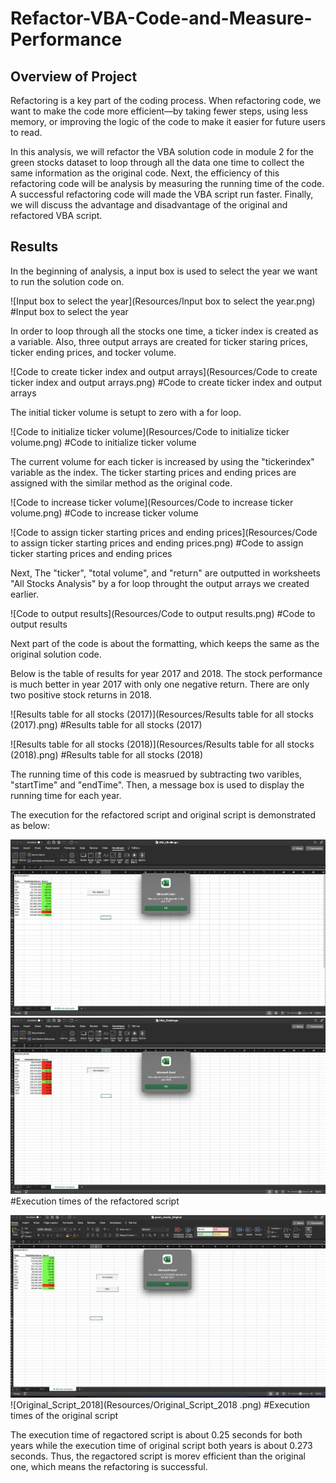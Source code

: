 # Refactor-VBA-Code-and-Measure-Performance


## Overview of Project

Refactoring is a key part of the coding process. When refactoring code, we want to make the code more efficient—by taking fewer steps, using less memory, or improving the logic of the code to make it easier for future users to read.

In this analysis, we will refactor the VBA solution code in module 2 for the green stocks dataset to loop through all the data one time to collect the same information as the original code. Next, the efficiency of this refactoring code will be analysis by measuring the running time of the code. A successful refactoring code will made the VBA script run faster. Finally, we will discuss the advantage and disadvantage of the original and refactored VBA script.


## Results

In the beginning of analysis, a input box is used to select the year we want to run the solution code on.


![Input box to select the year](Resources/Input box to select the year.png)
#Input box to select the year

In order to loop through all the stocks one time, a ticker index is created as a variable. Also, three output arrays are created for ticker staring prices, ticker ending prices, and tocker volume.


![Code to create ticker index and output arrays](Resources/Code to create ticker index and output arrays.png)
#Code to create ticker index and output arrays

The initial ticker volume is setupt to zero with a for loop.

![Code to initialize ticker volume](Resources/Code to initialize ticker volume.png)
#Code to initialize ticker volume


The current volume for each ticker is increased by using the "tickerindex" variable as the index. The ticker starting prices and ending prices are assigned with the similar method as the original code. 


![Code to increase ticker volume](Resources/Code to increase ticker volume.png)
#Code to increase ticker volume




![Code to assign ticker starting prices and ending prices](Resources/Code to assign ticker starting prices and ending prices.png)
#Code to assign ticker starting prices and ending prices


Next, The "ticker", "total volume", and "return" are outputted in worksheets "All Stocks Analysis" by a for loop throught the output arrays we created earlier. 



![Code to output results](Resources/Code to output results.png)
#Code to output results


Next part of the code is about the formatting, which keeps the same as the original solution code.


Below is the table of results for year 2017 and 2018. The stock performance is much better in year 2017 with only one negative return. There are only two positive stock returns in 2018. 



![Results table for all stocks (2017)](Resources/Results table for all stocks (2017).png)
#Results table for all stocks (2017)



![Results table for all stocks (2018)](Resources/Results table for all stocks (2018).png)
#Results table for all stocks (2018)


The running time of this code is measrued by subtracting two varibles, "startTime" and "endTime". Then, a message box is used to display the running time for each year. 

The execution for the refactored script and original script is demonstrated as below:



![VBA_Challenge_2017](Resources/VBA_Challenge_2017.png)
![VBA_Challenge_2018](Resources/VBA_Challenge_2018.png)
#Execution times of the refactored script

![Original_Script_2017](Resources/Original_Script_2017.png)
![Original_Script_2018](Resources/Original_Script_2018 .png)
#Execution times of the original script


The execution time of regactored script is about 0.25 seconds for both years while the execution time of original script both years is about 0.273 seconds. Thus, the regactored script is morev efficient than the original one, which means the refactoring is successful.



